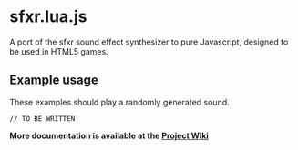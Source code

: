 sfxr.lua.js
===========

A port of the sfxr sound effect synthesizer to pure Javascript, designed to be used
in HTML5 games.


Example usage
-------------

These examples should play a randomly generated sound.

```
// TO BE WRITTEN
```


**More documentation is available at the [Project Wiki](https://github.com/lucasdealmeidasm/sfxrluajs/wiki)**
